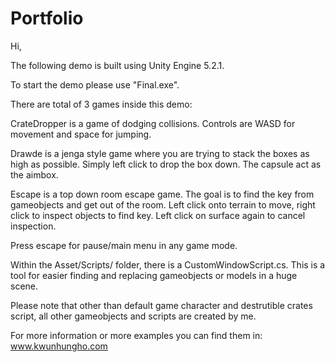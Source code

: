 # Portfolio

Hi,

The following demo is built using Unity Engine 5.2.1.

To start the demo please use "Final.exe". 

There are total of 3 games inside this demo:

CrateDropper is a game of dodging collisions.
Controls are WASD for movement and space for jumping.

Drawde is a jenga style game where you are trying to stack the boxes as high as possible.
Simply left click to drop the box down. The capsule act as the aimbox.

Escape is a top down room escape game. The goal is to find the key from gameobjects and get out of the room.
Left click onto terrain to move, right click to inspect objects to find key. Left click on surface again to cancel inspection.

Press escape for pause/main menu in any game mode.

Within the Asset/Scripts/ folder, there is a CustomWindowScript.cs. This is a tool for easier finding and replacing gameobjects or models in a huge scene.

Please note that other than default game character and destrutible crates script, all other gameobjects and scripts are created by me.

For more information or more examples you can find them in: www.kwunhungho.com
